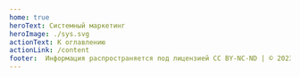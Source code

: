 ```yaml
---
home: true
heroText: Системный маркетинг
heroImage: ./sys.svg
actionText: К оглавлению
actionLink: /content
footer:  Информация распространяется под лицензией CC BY-NC-ND | © 2023 mcprofit.biz
---
```

